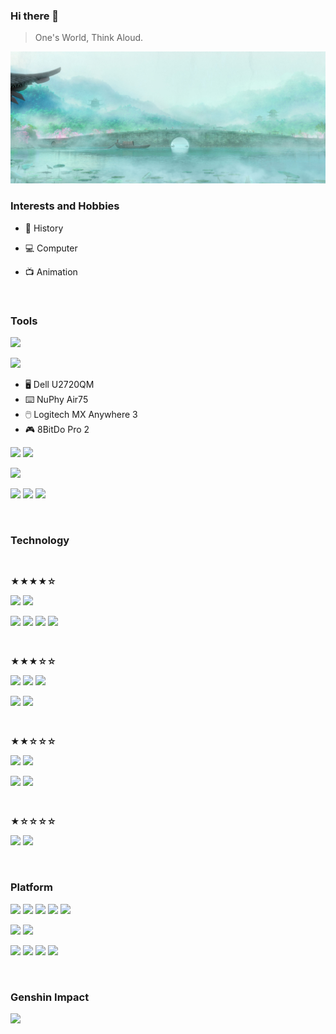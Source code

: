 ### Hi there 👋

> One's World, Think Aloud.

![](https://github.com/ykqmain/ykqmain/blob/main/0.jpg)

<!--
**ykqmain/ykqmain** is a ✨ _special_ ✨ repository because its `README.md` (this file) appears on your GitHub profile.

Here are some ideas to get you started:

- 🔭 I’m currently working on ...
- 🌱 I’m currently learning ...
- 👯 I’m looking to collaborate on ...
- 🤔 I’m looking for help with ...
- 💬 Ask me about ...
- 📫 How to reach me: ...
- 😄 Pronouns: ...
- ⚡ Fun fact: ...
-->

### Interests and Hobbies

- 📖 History

- 💻 Computer

- 📺 Animation

<br>


### Tools

[![](https://img.shields.io/badge/iPhone-12-F8F4ED?style=flat-square&logo=apple)](https://www.apple.com/)

[![](https://img.shields.io/badge/MacBook%20Pro%20(M1)-macOS%20Big%20Sur-C0C0C0?style=flat-square&logo=apple)](https://www.apple.com.cn/mac/)

- 🖥️ Dell U2720QM
- ⌨️ NuPhy Air75
- 🖱️ Logitech MX Anywhere 3
- 🎮 8BitDo Pro 2

[![](https://img.shields.io/badge/Browser-Safari-blue?style=flat-square&logo=Safari&logoColor=000000)](https://www.apple.com/safari/)
[![](https://img.shields.io/badge/Browser-Firefox-FF7139?style=flat-square&logo=Firefox&logoColor=FF7139)](https://www.mozilla.org/en-US/firefox/)

[![](https://img.shields.io/badge/Editor-Sublime%20Text-FF9800?style=flat-square&logo=Sublime-Text&logoColor=FF9800)](https://www.sublimetext.com)

[![](https://img.shields.io/badge/Editor-VS%20Code-007ACC?style=flat-square&logo=visual-studio-code&logoColor=007ACC)](https://code.visualstudio.com)
[![](https://img.shields.io/badge/IDE-Eclipse-2C2255?style=flat-square&logo=Eclipse&logoColor=2C2255)](https://www.eclipse.org)
[![](https://img.shields.io/badge/IDE-Xcode-147EFB?style=flat-square&logo=Xcode&logoColor=147EFB)](https://developer.apple.com/xcode/)

<br>


### Technology

<br>

**★★★★☆**

[![](https://img.shields.io/badge/-Python-3776AB?style=flat-square&logo=Python&logoColor=ffffff)](https://www.python.org)
[![](https://img.shields.io/badge/-Shell-4EAA25?style=flat-square&logo=GNU-Bash&logoColor=ffffff)](https://www.gnu.org/software/bash/)

[![](https://img.shields.io/badge/-HTML5-E34F26?style=flat-square&logo=HTML5&logoColor=ffffff)](https://developer.mozilla.org/zh-CN/)
[![](https://img.shields.io/badge/-Markdown-000000?style=flat-square&logo=Markdown&logoColor=ffffff)](https://docs.github.com/en/github/writing-on-github/getting-started-with-writing-and-formatting-on-github/basic-writing-and-formatting-syntax)
[![](https://img.shields.io/badge/-Git-f05032?style=flat-square&logo=git&logoColor=ffffff)](https://git-scm.com)
[![](https://img.shields.io/badge/-Linux-FCC624?style=flat-square&logo=linux&logoColor=ffffff)](https://www.linuxfoundation.org)

<br>

**★★★☆☆**

![](https://img.shields.io/badge/-C-A8B9CC?style=flat-square&logo=c&logoColor=ffffff)
![](https://img.shields.io/badge/-C++-00599C?style=flat-square&logo=cplusplus&logoColor=ffffff)
[![](https://img.shields.io/badge/-Java-007396?style=flat-square&logo=Java&logoColor=ffffff)](https://www.oracle.com/java/technologies/downloads/)

[![](https://img.shields.io/badge/-MySQL-4479A1?style=flat-square&logo=MySQL&logoColor=ffffff)](https://dev.mysql.com/downloads/)
[![](https://img.shields.io/badge/-Node.js-339933?style=flat-square&logo=node.js&logoColor=ffffff)](https://nodejs.org/zh-cn/)

<br>

**★★☆☆☆**

[![](https://img.shields.io/badge/-Rust-000000?style=flat-square&logo=Rust&logoColor=ffffff)](https://www.rust-lang.org/zh-CN/)
[![](https://img.shields.io/badge/-JavaScript-F7DF1E?style=flat-square&logo=JavaScript&logoColor=ffffff)](https://developer.mozilla.org/zh-CN/)

[![](https://img.shields.io/badge/Apache-Maven%20Tomcat%20Hadoop%20Kafka-D22128?style=flat-square&logo=Apache&logoColor=D22128)](https://www.apache.org)
[![](https://img.shields.io/badge/-Jenkins-D24939?style=flat-square&logo=Jenkins&logoColor=ffffff)](https://www.jenkins.io)

<br>

**★☆☆☆☆**

[![](https://img.shields.io/badge/-CSS3-1572B6?style=flat-square&logo=CSS3&logoColor=ffffff)](https://developer.mozilla.org/zh-CN/)
[![](https://img.shields.io/badge/-R%20Project-276DC3?style=flat-square&logo=R&logoColor=ffffff)](https://www.r-project.org)

<br>


### Platform

[![](https://img.shields.io/badge/Linux-Ubuntu-E95420?style=flat-square&logo=Ubuntu&logoColor=ffffff)](https://ubuntu.com)
[![](https://img.shields.io/badge/Linux-CentOS-262577?style=flat-square&logo=CentOS&logoColor=ffffff)](https://www.centos.org)
[![](https://img.shields.io/badge/Linux-Debian-A81D33?style=flat-square&logo=Debian&logoColor=ffffff)](https://www.debian.org)
[![](https://img.shields.io/badge/Linux-deepin-007CFF?style=flat-square&logo=deepin&logoColor=ffffff)](https://www.deepin.org)
[![](https://img.shields.io/badge/-FreeBSD-AB2B28?style=flat-square&logo=FreeBSD&logoColor=ffffff)](https://www.freebsd.org)

[![](https://img.shields.io/badge/Windows-11-0078D6?style=flat-square&logo=windows&logoColor=0078D6)](https://www.microsoft.com/windows/windows-11)
[![](https://img.shields.io/badge/Steam-000000?style=flat-square&logo=steam&logoColor=ffffff)](https://steamcommunity.com/profiles/76561198206430065/)

[![](https://img.shields.io/badge/Twitter-1DA1F2?style=flat-square&logo=Twitter&logoColor=ffffff)](https://twitter.com/ykqmain)
[![](https://img.shields.io/badge/Bilibili-00A1D6?style=flat-square&logo=Bilibili&logoColor=ffffff)](https://space.bilibili.com/7216933)
[![](https://img.shields.io/badge/Douban-007722?style=flat-square&logo=Douban&logoColor=ffffff)](https://douban.com/people/250982855/)
[![](https://img.shields.io/badge/Discord-Qiuye%236325-5865F2?style=flat-square&logo=Discord&logoColor=ffffff)](https://discord.com)

<br>


### Genshin Impact

![](https://genshin-card.getloli.com/6,26,34,43/189693501.png)

